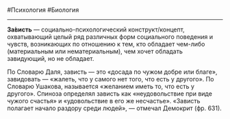 #Психология #Биология 

---

**За́висть** — социально-психологический конструкт/концепт, охватывающий целый ряд различных форм социального поведения и чувств, возникающих по отношению к тем, кто обладает чем-либо (материальным или нематериальным), чем хочет обладать завидующий, но не обладает.

По Словарю Даля, зависть — это «досада по чужом добре или благе», завидовать — «жалеть, что у самого нет того, что есть у другого». По Словарю Ушакова, называется «желанием иметь то, что есть у другого». Спиноза определял зависть как «неудовольствие при виде чужого счастья» и «удовольствие в его же несчастье». «Зависть полагает начало раздору среди людей», — отмечал Демокрит (фр. 631). 